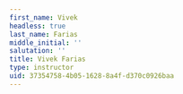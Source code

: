 ```yaml
---
first_name: Vivek
headless: true
last_name: Farias
middle_initial: ''
salutation: ''
title: Vivek Farias
type: instructor
uid: 37354758-4b05-1628-8a4f-d370c0926baa
---
```

